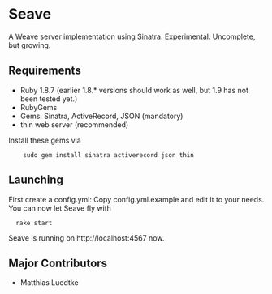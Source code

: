 Seave
=====

A [Weave](https://wiki.mozilla.org/Labs/Weave "Weave") server implementation using [Sinatra](http://www.sinatrarb.com/ "Sinatra"). Experimental. Uncomplete, but growing.

Requirements
------------

* Ruby 1.8.7 (earlier 1.8.* versions should work as well, but 1.9 has not been tested yet.)
* RubyGems
* Gems: Sinatra, ActiveRecord, JSON (mandatory)
* thin web server (recommended)

Install these gems via

        sudo gem install sinatra activerecord json thin

Launching
---------
First create a config.yml: Copy config.yml.example and edit it to your needs.
You can now let Seave fly with

      rake start

Seave is running on http://localhost:4567 now.


Major Contributors
------------------

* Matthias Luedtke

